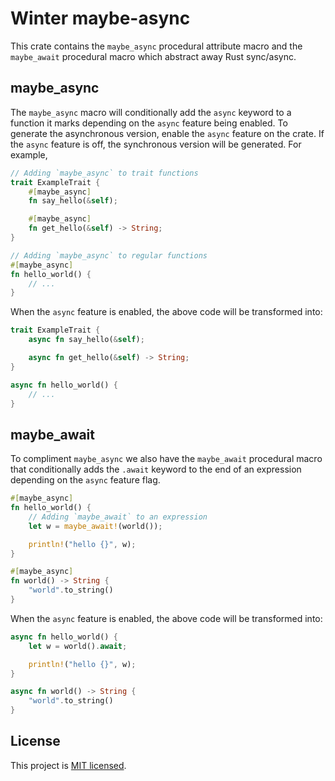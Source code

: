 # Winter maybe-async

This crate contains the `maybe_async` procedural attribute macro and the `maybe_await` procedural macro which abstract away Rust sync/async.

## maybe_async

The `maybe_async` macro will conditionally add the `async` keyword to a function it marks depending on the `async` feature being enabled. To generate the asynchronous version, enable the `async` feature on the crate. If the `async` feature is off, the synchronous version will be generated. For example,

```rust
// Adding `maybe_async` to trait functions
trait ExampleTrait {
    #[maybe_async]
    fn say_hello(&self);

    #[maybe_async]
    fn get_hello(&self) -> String;
}

// Adding `maybe_async` to regular functions
#[maybe_async]
fn hello_world() {
    // ...
}
```

When the `async` feature is enabled, the above code will be transformed into:

```rust
trait ExampleTrait {
    async fn say_hello(&self);

    async fn get_hello(&self) -> String;
}

async fn hello_world() {
    // ...
}
```

## maybe_await

To compliment `maybe_async` we also have the `maybe_await` procedural macro that conditionally adds the `.await` keyword to the end of an expression depending on the `async` feature flag.

```rust
#[maybe_async]
fn hello_world() {
    // Adding `maybe_await` to an expression
    let w = maybe_await!(world());

    println!("hello {}", w);
}

#[maybe_async]
fn world() -> String {
    "world".to_string()
}
```

When the `async` feature is enabled, the above code will be transformed into:

```rust
async fn hello_world() {
    let w = world().await;

    println!("hello {}", w);
}

async fn world() -> String {
    "world".to_string()
}
```

## License

This project is [MIT licensed](../../LICENSE).
